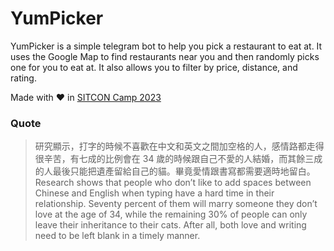 # YumPicker

YumPicker is a simple telegram bot to help you pick a restaurant to eat at. It uses the Google Map to find restaurants
near you
and then randomly picks one for you to eat at. It also allows you to filter by price, distance, and rating.

Made with ❤️ in [SITCON Camp 2023](https://sitcon.camp/2023)

### Quote
> 研究顯示，打字的時候不喜歡在中文和英文之間加空格的人，感情路都走得很辛苦，有七成的比例會在 34 歲的時候跟自己不愛的人結婚，而其餘三成的人最後只能把遺產留給自己的貓。畢竟愛情跟書寫都需要適時地留白。
> Research shows that people who don’t like to add spaces between Chinese and English when typing have a hard time in their relationship. Seventy percent of them will marry someone they don’t love at the age of 34, while the remaining 30% of people can only leave their inheritance to their cats. After all, both love and writing need to be left blank in a timely manner.
